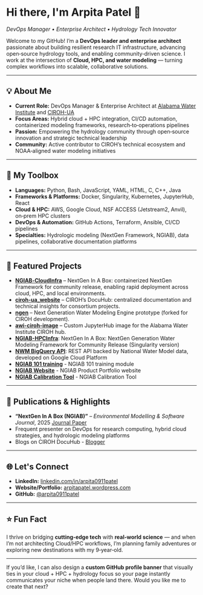 # Hi there, I'm **Arpita Patel** 👋  
*DevOps Manager • Enterprise Architect • Hydrology Tech Innovator*

Welcome to my GitHub! I’m a **DevOps leader and enterprise architect** passionate about building resilient research IT infrastructure, advancing open‑source hydrology tools, and enabling community‑driven science. I work at the intersection of **Cloud, HPC, and water modeling** — turning complex workflows into scalable, collaborative solutions.

---

## 💡 **About Me**
- **Current Role:** DevOps Manager & Enterprise Architect at [Alabama Water Institute](https://github.com/AlabamaWaterInstitute) and [CIROH-UA](https://github.com/CIROH-UA)  
- **Focus Areas:** Hybrid cloud + HPC integration, CI/CD automation, containerized modeling frameworks, research‑to‑operations pipelines  
- **Passion:** Empowering the hydrology community through open‑source innovation and strategic technical leadership  
- **Community:** Active contributor to CIROH’s technical ecosystem and NOAA‑aligned water modeling initiatives

---

## 🔧 **My Toolbox**
- **Languages:** Python, Bash, JavaScript, YAML, HTML, C, C++, Java
- **Frameworks & Platforms:** Docker, Singularity, Kubernetes, JupyterHub, React  
- **Cloud & HPC:** AWS, Google Cloud, NSF ACCESS (Jetstream2, Anvil), on‑prem HPC clusters  
- **DevOps & Automation:** GitHub Actions, Terraform, Ansible, CI/CD pipelines  
- **Specialties:** Hydrologic modeling (NextGen Framework, NGIAB), data pipelines, collaborative documentation platforms

---

## 🌟 **Featured Projects**
- **[NGIAB‑CloudInfra](https://github.com/CIROH-UA/NGIAB-CloudInfra)** – NextGen In A Box: containerized NextGen Framework for community release, enabling rapid deployment across cloud, HPC, and local environments.  
- **[ciroh-ua_website](https://github.com/CIROH-UA/ciroh-ua_website)** – CIROH’s DocuHub: centralized documentation and technical insights for consortium projects.  
- **[ngen](https://github.com/NOAA-OWP/ngen)** – Next Generation Water Modeling Engine prototype (forked for CIROH development).  
- **[awi-ciroh-image](https://github.com/2i2c-org/awi-ciroh-image)** – Custom JupyterHub image for the Alabama Water Institute CIROH hub.
- **[NGIAB-HPCInfra](https://github.com/CIROH-UA/NGIAB-HPCInfra)**: NextGen In A Box: NextGen Generation Water Modeling Framework for Community Release (Singularity version)
- **[NWM BigQuery API](https://github.com/CIROH-UA/api-nwm-gcp)**: REST API backed by National Water Model data, developed on Google Cloud Platform
- **[NGIAB 101 training](https://github.com/CIROH-UA/training-NGIAB-101)** - NGIAB 101 training module
- **[NGIAB Website](https://github.com/CIROH-UA/ngiab-website)** - NGIAB Product Portfolio website
- **[NGIAB Calibration Tool](https://github.com/CIROH-UA/ngen-cal)** - NGIAB Calibration Tool

---

## 📝 **Publications & Highlights**
- **“NextGen In A Box (NGIAB)”** – *Environmental Modelling & Software Journal*, 2025  [Journal Paper](https://www.sciencedirect.com/science/article/pii/S1364815225003500)
- Frequent presenter on DevOps for research computing, hybrid cloud strategies, and hydrologic modeling platforms
- Blogs on CIROH DocuHub - [Blogger](https://docs.ciroh.org/blog)

---

## 🌐 **Let's Connect**
- **LinkedIn:** [linkedin.com/in/arpita0911patel](https://linkedin.com/in/arpita0911patel)  
- **Website/Portfolio:** [arpitapatel.wordpress.com](https://arpitapatel.wordpress.com)  
- **GitHub:** [@arpita0911patel](https://github.com/arpita0911patel)

---

## ⭐ **Fun Fact**
I thrive on bridging **cutting‑edge tech** with **real‑world science** — and when I’m not architecting Cloud/HPC workflows, I’m planning family adventures or exploring new destinations with my 9‑year‑old.

---

If you’d like, I can also design a **custom GitHub profile banner** that visually ties in your cloud + HPC + hydrology focus so your page instantly communicates your niche when people land there. Would you like me to create that next?
